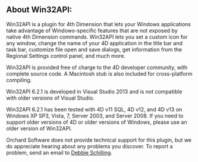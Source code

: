 ## About Win32API: ##

Win32API is a plugin for 4th Dimension that lets your Windows applications take advantage of Windows-specific features that are not exposed by native 4th Dimension commands. Win32API lets you set a custom icon for any window, change the name of your 4D application in the title bar and task bar, customize file open and save dialogs, get information from the Regional Settings control panel, and much more.

Win32API is provided free of charge to the 4D developer community, with complete source code. A Macintosh stub is also included for cross-platform compiling.

Win32API 6.2.1 is developed in Visual Studio 2013 and is not compatible with older versions of Visual Studio. 

Win32API 6.2.1 has been tested with 4D v11 SQL, 4D v12, and 4D v13 on Windows XP SP3, Vista, 7, Server 2003, and Server 2008. If you need to support older versions of 4D or older versions of Windows, please use an older version of Win32API.

Orchard Software does not provide technical support for this plugin, but we do appreciate hearing about any problems you discover. To report a problem, send an email to [Debbie Schilling](mailto:dschilling@orchardsoft.com).
